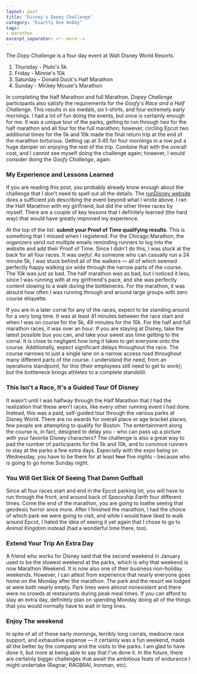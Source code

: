 ```yaml
---
layout: post
title: "Disney's Dopey Challenge"
category: "Exactly One Hobby"
tags:
- marathon
excerpt_separator: <!--more-->
---
```


The _Dopy Challenge_ is a four day event at Walt Disney World Resorts.

1. Thursday - Pluto's 5k
1. Friday - Minnie's 10k
1. Saturday - Donald Duck's Half Marathon
1. Sunday - Mickey Mouse's Marathon

In completing the Half Marathon and full Marathon, _Dopey Challenge_ participants also satisfy the requirements for the _Goofy's Race and a Half Challenge_. This results in six medals, six t-shirts, and four extremely early mornings. I had a lot of fun doing the events, but once is certainly enough for me. It was a unique tour of the parks, getting to run through two for the half marathon and all four for the full marathon; however, circling Epcot two additional times for the 5k and 10k made the final return trip at the end of the marathon torturous. Getting up at 3:45 for four mornings in a row put a huge damper on enjoying the rest of the trip. Combine that with the overall cost, and I cannot see myself doing the challenge again; however, I would consider doing the _Goofy Challenge_, again.

<!--more-->

### My Experience and Lessons Learned

If you are reading this post, you probably already know enough about the challenge that I don't need to spell out all the details. The [runDisney website](http://www.rundisney.com/disneyworld-marathon/#dopey-challenge) does a sufficient job describing the event beyond what I wrote above. I ran the Half Marathon with my girlfriend, but did the other three races by myself. There are a couple of key lessons that I definitely learned (the hard way) that would have greatly improved my experience.

At the top of the list: **submit your Proof of Time qualifying results**. This is something that I missed when I registered. For the Chicago Marathon, the organizers send out multiple emails reminding runners to log into the website and add their Proof of Time. Since I didn't do this, I was stuck at the back for all four races. It was _awful_. As someone who can casually run a 24 minute 5k, I was stuck behind all of the walkers &mdash; all of which seemed perfectly happy walking six wide through the narrow parts of the course. The 10k was just as bad. The half marathon was as bad, but I noticed it less, since I was running with at my girlfriend's pace, and she was perfectly content slowing to a walk during the bottlenecks. For the marathon, it was absurd how often I was running through and around large groups with zero course etiquette.

If you are in a later corral for any of the races, expect to be standing around for a very long time. It was at least 41 minutes between the race start and when I was on course for the 5k, 49 minutes for the 10k. For the half and full marathon races, it was over an hour. If you are staying at Disney, take the latest possible bus you can, and take your sweet ass time getting to the corral. It is close to negligent how long it takes to get everyone onto the course. Additionally, expect significant delays throughout the race. The course narrows to just a single lane on a narrow access road throughout many different parts of the course. I understand the need, from an operations standpoint, for this (their employees still need to get to work); but the bottleneck brings athletes to a complete standstill.

### This Isn't a Race, It's a Guided Tour Of Disney

It wasn't until I was halfway through the Half Marathon that I had the realization that these aren't races, like every other running event I had done. Instead, this was a paid, self-guided tour through the various parks at Disney World. There are no awards for overall place or age bracket places; few people are attempting to qualify for Boston. The entertainment along the course is, in fact, designed to delay you - who can pass up a picture with your favorite Disney characters? The challenge is also a great way to pad the number of participants for the 5k and 10k, and to convince runners to stay at the parks a few extra days. Especially with the expo being on Wednesday, you have to be there for at least <del>four</del> five nights - because who is going to go home Sunday night.

### You Will Get Sick Of Seeing That Damn Golfball

Since all four races start and end in the Epcot parking lot, you will have to run through the front, and around back of _Spaceship Earth_ four different times. Come the end of the marathon, you are going to loathe seeing that geodesic horror once more. After I finished the marathon, I had the choice of which park we were going to visit, and while I would have liked to walk around Epcot, I hated the idea of seeing it yet again that I chose to go to _Animal Kingdom_ instead (had a wonderful time there, too).

### Extend Your Trip An Extra Day

A friend who works for Disney said that the second weekend in January used to be the slowest weekend at the parks, which is why that weekend is now Marathon Weekend. It is now also one of their business non-holiday weekends. However, I can attest from experience that nearly everyone goes home on the Monday after the marathon. The park and the resort we lodged at were both nearly empty. Park lines were almost nonexistent and there were no crowds at restaurants during peak meal times. If you can afford to stay an extra day, definitely plan on spending Monday doing all of the things that you would normally have to wait in long lines.

### Enjoy The weekend

In spite of all of these early mornings, terribly long corrals, mediocre race support, and exhaustive expense &mdash; it certainly was a fun weekend, made all the better by the company and the visits to the parks. I am glad to have done it, but more at being able to say that I've done it. In the future, there are certainly bigger challenges that await the ambitious feats of endurance I might undertake (Ragnar, RAGBRAI, Ironman, etc).